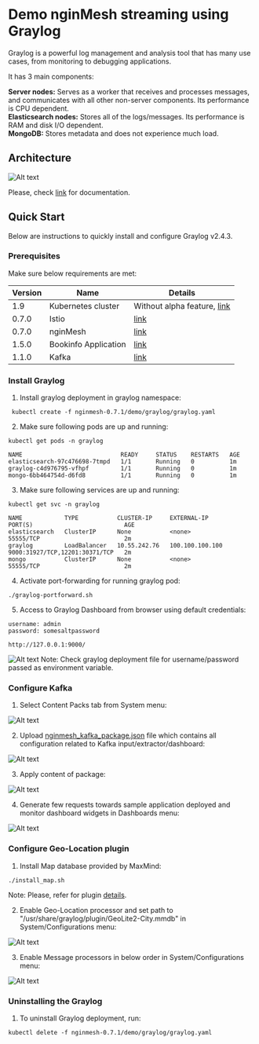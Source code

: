 
# Demo nginMesh streaming using Graylog

Graylog is a powerful log management and analysis tool that has many use cases, from monitoring to debugging applications.

It has 3 main components:

**Server nodes:** Serves as a worker that receives and processes messages, and communicates with all other non-server components. Its performance is CPU dependent. <br>
**Elasticsearch nodes:** Stores all of the logs/messages. Its performance is RAM and disk I/O dependent.<br>
**MongoDB:** Stores metadata and does not experience much load.

## Architecture

![Alt text](images/graylog.png?raw=true "Graylog Architecture") 

Please, check [link](http://docs.graylog.org/en/2.4/) for documentation.

## Quick Start
Below are instructions to quickly install and configure  Graylog v2.4.3.

### Prerequisites
Make sure below requirements are met:
  
  | Version | Name | Details |
  | --- | ------ | ------ |
  |1.9|Kubernetes cluster|Without alpha feature, [link](https://istio.io/docs/setup/kubernetes/quick-start.html#google-kubernetes-engine)|
  |0.7.0|Istio|[link](https://istio.io/docs/setup/kubernetes/quick-start.html)|
  |0.7.0|nginMesh|[link](https://github.com/nginmesh/nginmesh/blob/master/README.md)|
  |1.5.0|Bookinfo Application|[link](https://github.com/istio/istio/blob/master/samples/bookinfo/src)|
  |1.1.0|Kafka|[link](https://kafka.apache.org/downloadsc)|

### Install Graylog
1. Install graylog deployment in graylog namespace:
```
 kubectl create -f nginmesh-0.7.1/demo/graylog/graylog.yaml
```
2. Make sure following pods are up and running:

```
kubectl get pods -n graylog
```
```
NAME                            READY     STATUS    RESTARTS   AGE
elasticsearch-97c476698-7tmpd   1/1       Running   0          1m
graylog-c4d976795-vfhpf         1/1       Running   0          1m
mongo-6bb464754d-d6fd8          1/1       Running   0          1m
```
3. Make sure following services are up and running: 
```
kubectl get svc -n graylog
```
```
NAME            TYPE           CLUSTER-IP     EXTERNAL-IP       PORT(S)                          AGE
elasticsearch   ClusterIP      None           <none>            55555/TCP                        2m
graylog         LoadBalancer   10.55.242.76   100.100.100.100   9000:31927/TCP,12201:30371/TCP   2m
mongo           ClusterIP      None           <none>            55555/TCP                        2m

```

4. Activate port-forwarding for running graylog pod:
```
./graylog-portforward.sh
```

5. Access to Graylog Dashboard from browser using default credentials:
 ```
username: admin
password: somesaltpassword
```
```
http://127.0.0.1:9000/
```
![Alt text](images/1_login.png?raw=true "Login")
Note: Check graylog deployment file for username/password passed as environment variable. 


### Configure Kafka

1. Select Content Packs tab from System menu:

![Alt text](images/2_content_packs.png?raw=true "Content Packs")

2. Upload  [nginmesh_kafka_package.json](nginmesh_kafka_pacskage.json) file which contains all configuration related to Kafka input/extractor/dashboard:

![Alt text](images/3_upload_package.png?raw=true "Upload Packs")

3. Apply content of package:

![Alt text](images/4_apply_content.png?raw=true "Apply Content ")

4. Generate few requests towards sample application deployed and monitor dashboard widgets in Dashboards menu:

![Alt text](images/5_dashboard.png?raw=true "Dashboard ")

### Configure Geo-Location plugin

1. Install Map database provided by MaxMind:
```
./install_map.sh
```
Note: Please, refer for plugin [details](http://docs.graylog.org/en/2.4/pages/geolocation.html).

2. Enable Geo-Location processor and set path to "/usr/share/graylog/plugin/GeoLite2-City.mmdb" in System/Configurations menu:

![Alt text](images/6_geoloc_proc.png?raw=true "GeoLoc Processor ")

3. Enable Message processors in below order in System/Configurations menu:

![Alt text](images/7_message_proc.png?raw=true "Message Processor ")


### Uninstalling the Graylog
1. To uninstall Graylog deployment, run:
``` 
kubectl delete -f nginmesh-0.7.1/demo/graylog/graylog.yaml
```

